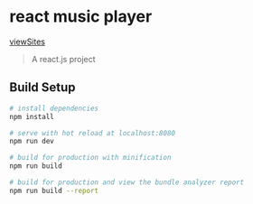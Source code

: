 # react music player
[viewSites](http://eveningwater.com/project/react-music-player/#/?_k=ez16ip)
> A react.js project

## Build Setup

``` bash
# install dependencies
npm install

# serve with hot reload at localhost:8080
npm run dev

# build for production with minification
npm run build

# build for production and view the bundle analyzer report
npm run build --report
```


